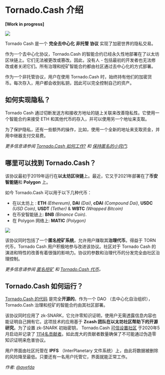# Tornado.Cash 介绍

**\[Work in progress\]**

![](.gitbook/assets/image.png)

Tornado Cash 是一个 **完全去中心化** **非托管** **协议** 实现了加密世界的隐私交易。

作为一个去中心化协议，Tornado.Cash 的智能合约已经永久性地部署在了以太坊区块链上。它们无法被更改或篡改。因此，没有人 - 包括最初的开发者也无法修改或者关闭它们。所有治理和挖矿智能合约都由社区通过去中心化的方式部署。

作为一个非托管协议，用户在使用 Tornado.Cash 时，始终持有他们的加密货币。每次存入，用户都会收到私钥，因此可以完全控制自己的资产。

## 如何实现隐私？

Tornado Cash 通过切断发送方和接收方地址的链上关联来改善隐私性。它使用一个智能合约来接受 ETH 和其他代币的存入，并可以使用另一个地址来支取。

为了保护隐私，还有一些额外的操作，比如，使用一个全新的地址来支取资金，并用中继器支付交易费。 

_更多信息请参阅 [Tornado.Cash 如何工作?](how-does-tornado.cash-work.md) 和 [保持匿名的小窍门](tips-to-remain-anonymous.md)._

## 哪里可以找到 Tornado.Cash？

该协议最初于2019年运行在**以太坊区块链**上。最近，它又于2021年部署在了**币安智能链**和 **Polygon** 上。

如今 Tornado.Cash 可以用于以下几种代币：

* 在以太坊上 : **ETH** _\(Ethereum\)_, **DAI** _\(Dai\)_, **cDAI** _\(Compound Dai\)_, **USDC** _\(USD Coin\)_, **USDT** _\(Tether\)_ & **WBTC** _\(Wrapped Bitcoin\)_
* 在币安智能链上: **BNB** _\(Binance Coin\)_.
* 在 Polygon 网络上: **MATIC** _\(Polygon\)_

![](.gitbook/assets/non-custodial-anonymous-transactions-on-ethereum-3-.png)

该协议同时包括了一个**匿名挖矿系统**，允许用户赚取其**治理代币**。得益于 TORN 代币，Tornado Cash 用户积极地参与改进该协议。社区对于 Tornado Cash 的演进和特性的改善有着很强的影响力。协议的参数和治理代币的分发完全由社区治理控制。

_更多信息请参阅 [匿名挖矿](anonymity-mining.md) 和 [Tornado.Cash 代币](torn.md)。_

## Tornado.Cash 如何运行？

[Tornado.Cash 的代码](https://github.com/tornadocash) 是完全**开源的**。作为一个 DAO （去中心化自治组织），Tornado.Cash 治理和挖矿的智能合约由其社区部署。

该协议同时应用了 zk-SNARK，它允许零知识证明，使用户无需透露信息内容也能证明自己拥有它。这项技术的应用基于 **Zcash 团队在以太坊社区帮助下的开源研究**。为了设置 zk-SNARK 初始密钥， Tornado.Cash [可信设置社区](https://tornado-cash.medium.com/tornado-cash-trusted-setup-ceremony-b846e1e00be1) 于2020年5月启动并记录了 [1114名贡献者](https://tornado-cash.medium.com/the-biggest-trusted-setup-ceremony-in-the-world-3c6ab9c8fffa)。如此庞大的贡献者数量确保了不可能通过伪造零知识证明来危害协议。

用户界面由社区托管在 **IPFS** （InterPlanetary 文件系统）上，由此将数据被删除的风险降至最低。只要还有一名用户托管它，界面就能正常工作。 

_作者: [@ayefda](https://torn.community/u/ayefda)_
